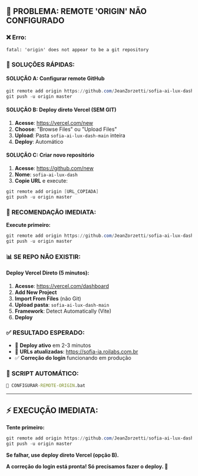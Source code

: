 ## 🚨 **PROBLEMA: REMOTE 'ORIGIN' NÃO CONFIGURADO**

### ❌ **Erro:**
```
fatal: 'origin' does not appear to be a git repository
```

### 🔧 **SOLUÇÕES RÁPIDAS:**

#### **SOLUÇÃO A: Configurar remote GitHub**
```powershell
git remote add origin https://github.com/JeanZorzetti/sofia-ai-lux-dash.git
git push -u origin master
```

#### **SOLUÇÃO B: Deploy direto Vercel (SEM GIT)**
1. **Acesse**: https://vercel.com/new
2. **Choose**: "Browse Files" ou "Upload Files"
3. **Upload**: Pasta `sofia-ai-lux-dash-main` inteira
4. **Deploy**: Automático

#### **SOLUÇÃO C: Criar novo repositório**
1. **Acesse**: https://github.com/new
2. **Nome**: `sofia-ai-lux-dash`
3. **Copie URL** e execute:
```powershell
git remote add origin [URL_COPIADA]
git push -u origin master
```

### 🚀 **RECOMENDAÇÃO IMEDIATA:**

**Execute primeiro:**
```powershell
git remote add origin https://github.com/JeanZorzetti/sofia-ai-lux-dash.git
git push -u origin master
```

### 📊 **SE REPO NÃO EXISTIR:**

#### **Deploy Vercel Direto (5 minutos):**
1. **Acesse**: https://vercel.com/dashboard
2. **Add New Project** 
3. **Import From Files** (não Git)
4. **Upload pasta**: `sofia-ai-lux-dash-main`
5. **Framework**: Detect Automatically (Vite)
6. **Deploy**

### ✅ **RESULTADO ESPERADO:**
- 🚀 **Deploy ativo** em 2-3 minutos
- 🔗 **URLs atualizadas**: https://sofia-ia.roilabs.com.br
- ✅ **Correção do login** funcionando em produção

### 🎯 **SCRIPT AUTOMÁTICO:**
```cmd
📁 CONFIGURAR-REMOTE-ORIGIN.bat
```

---

## ⚡ **EXECUÇÃO IMEDIATA:**

**Tente primeiro:**
```powershell
git remote add origin https://github.com/JeanZorzetti/sofia-ai-lux-dash.git
git push -u origin master
```

**Se falhar, use deploy direto Vercel (opção B).**

**A correção do login está pronta! Só precisamos fazer o deploy. 🚀**
